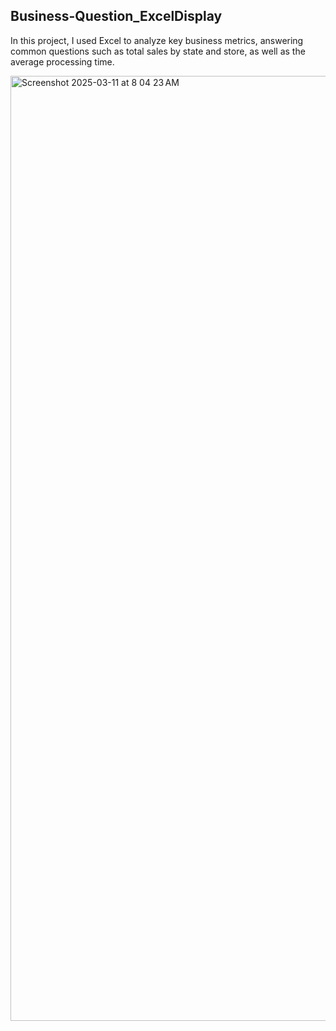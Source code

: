 ## Business-Question_ExcelDisplay
In this project, I used Excel to analyze key business metrics, 
answering common questions such as total sales by state and store, 
as well as the average processing time.



<img width="1512" alt="Screenshot 2025-03-11 at 8 04 23 AM" src="https://github.com/user-attachments/assets/cdb3a0ef-ce4b-475d-82c6-dfefe6836c13" />
